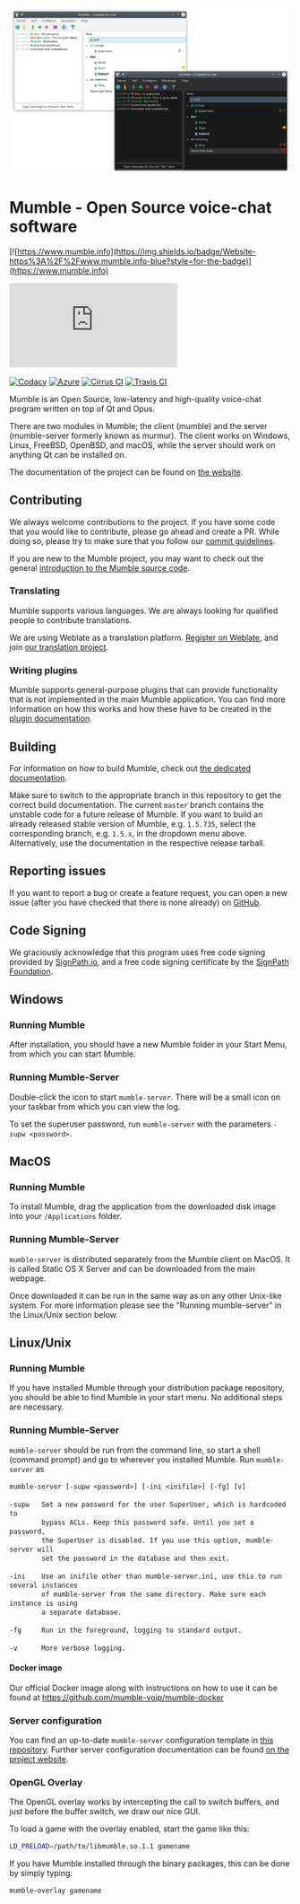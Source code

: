 ![Mumble screenshot](screenshots/Mumble.png)

# Mumble - Open Source voice-chat software

[![https://www.mumble.info](https://img.shields.io/badge/Website-https%3A%2F%2Fwww.mumble.info-blue?style=for-the-badge)](https://www.mumble.info)

[![#mumble:matrix.org](https://img.shields.io/matrix/mumble:matrix.org?label=%23mumble:matrix.org&style=for-the-badge)](https://matrix.to/#/#mumble:matrix.org)

[![Codacy](https://img.shields.io/codacy/grade/262a5e20c83a40599050e22e700d8a3e?label=Codacy&style=for-the-badge)](https://app.codacy.com/manual/mumble-voip/mumble)
[![Azure](https://img.shields.io/azure-devops/build/Mumble-VoIP/c819eb06-7b22-4ef3-bbcd-860094454eb3/1?label=Azure&style=for-the-badge)](https://dev.azure.com/Mumble-VoIP/Mumble)
[![Cirrus CI](https://img.shields.io/cirrus/github/mumble-voip/mumble?label=Cirrus%20CI&style=for-the-badge)](https://cirrus-ci.com/github/mumble-voip/mumble)
[![Travis CI](https://img.shields.io/travis/com/mumble-voip/mumble?label=Travis%20CI&style=for-the-badge)](https://travis-ci.com/mumble-voip/mumble)

Mumble is an Open Source, low-latency and high-quality voice-chat program
written on top of Qt and Opus.

There are two modules in Mumble; the client (mumble) and the server (mumble-server formerly known as murmur).
The client works on Windows, Linux, FreeBSD, OpenBSD, and macOS,
while the server should work on anything Qt can be installed on.

The documentation of the project can be found on [the website](https://www.mumble.info/documentation/).


## Contributing

We always welcome contributions to the project. If you have some code that you would like to contribute, please go ahead and create a PR. While doing so,
please try to make sure that you follow our [commit guidelines](COMMIT_GUIDELINES.md).

If you are new to the Mumble project, you may want to check out the general [introduction to the Mumble source code](docs/dev/TheMumbleSourceCode.md).

### Translating

Mumble supports various languages. We are always looking for qualified people to contribute translations.

We are using Weblate as a translation platform. [Register on Weblate](https://hosted.weblate.org/accounts/register/), and join [our translation project](https://hosted.weblate.org/projects/mumble/).

### Writing plugins

Mumble supports general-purpose plugins that can provide functionality that is not implemented in the main Mumble application. You can find more
information on how this works and how these have to be created in the [plugin documentation](docs/dev/plugins/README.md).

## Building

For information on how to build Mumble, check out [the dedicated documentation](docs/dev/build-instructions/README.md).

Make sure to switch to the appropriate branch in this repository to get the correct build documentation. The current ``master`` branch contains
the unstable code for a future release of Mumble. If you want to build an already released stable version of Mumble, e.g. ``1.5.735``, select the
corresponding branch, e.g. ``1.5.x``, in the dropdown menu above. Alternatively, use the documentation in the respective release tarball.


## Reporting issues

If you want to report a bug or create a feature request, you can open a new issue (after you have checked that there is none already) on
[GitHub](https://github.com/mumble-voip/mumble/issues/new/choose).


## Code Signing

We graciously acknowledge that this program uses free code signing provided by
[SignPath.io](https://signpath.io?utm_source=foundation&utm_medium=github&utm_campaign=mumble), and a free code signing certificate by the
[SignPath Foundation](https://signpath.org?utm_source=foundation&utm_medium=github&utm_campaign=mumble).

## Windows

### Running Mumble

After installation, you should have a new Mumble folder in your
Start Menu, from which you can start Mumble.

### Running Mumble-Server

Double-click the icon to start ``mumble-server``. There will be a small icon on your
taskbar from which you can view the log.

To set the superuser password, run ``mumble-server`` with the parameters `-supw <password>`.


## MacOS

### Running Mumble

To install Mumble, drag the application from the downloaded
disk image into your `/Applications` folder.

### Running Mumble-Server

``mumble-server`` is distributed separately from the Mumble client on MacOS.
It is called Static OS X Server and can be downloaded from the main webpage.

Once downloaded it can be run in the same way as on any other Unix-like system.
For more information please see the "Running mumble-server" in the Linux/Unix section below.


## Linux/Unix

### Running Mumble

If you have installed Mumble through your distribution package
repository, you should be able to find Mumble in your start menu. No
additional steps are necessary.

### Running Mumble-Server

``mumble-server`` should be run from the command line, so start a shell (command prompt)
and go to wherever you installed Mumble. Run ``mumble-server`` as

```
mumble-server [-supw <password>] [-ini <inifile>] [-fg] [v]

-supw   Set a new password for the user SuperUser, which is hardcoded to
        bypass ACLs. Keep this password safe. Until you set a password,
        the SuperUser is disabled. If you use this option, mumble-server will
        set the password in the database and then exit.

-ini    Use an inifile other than mumble-server.ini, use this to run several instances
        of mumble-server from the same directory. Make sure each instance is using
        a separate database.

-fg     Run in the foreground, logging to standard output.

-v      More verbose logging.
```

#### Docker image

Our official Docker image along with instructions on how to use it can be found at https://github.com/mumble-voip/mumble-docker


### Server configuration

You can find an up-to-date ``mumble-server`` configuration template in [this repository](auxiliary_files/mumble-server.ini).
Further server configuration documentation can be found [on the project website](https://www.mumble.info/documentation/administration/).

### OpenGL Overlay

The OpenGL overlay works by intercepting the call to switch buffers, and just
before the buffer switch, we draw our nice GUI.

To load a game with the overlay enabled, start the game like this:
```bash
LD_PRELOAD=/path/to/libmumble.so.1.1 gamename
```

If you have Mumble installed through the binary packages, this can be done by
simply typing:
```bash
mumble-overlay gamename
```
